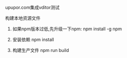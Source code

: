 upupor.com集成vditor测试

构建本地资源文件
1. 如果npm版本过低,先升级一下npm:
    npm install -g npm

2. 安装依赖
    npm install
    
3. 构建生产文件
    npm run build

